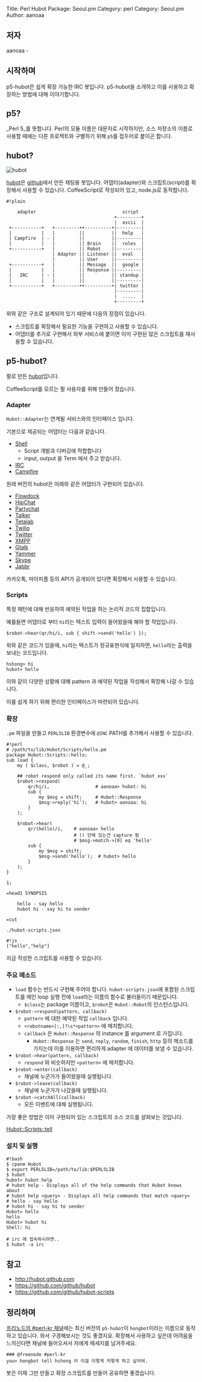 Title: Perl Hubot
Package: Seoul.pm
Category: perl
Category: Seoul.pm
Author: aanoaa

## 저자 #

aanoaa -

## 시작하며 ##

p5-hubot은 쉽게 확장 가능한 IRC 봇입니다.
p5-hubot을 소개하고 이를 사용하고 확장하는 방법에 대해 이야기합니다.

## p5? ##

_Perl 5_를 뜻합니다. Perl의 모듈 이름은 대문자로
시작하지만, 소스 저장소의 이름로 사용할 때에는 다른 프로젝트와 구별하기
위해 `p5`를 접두어로 붙이곤 합니다.

## hubot? ##

![hubot](http://octodex.github.com/images/hubot.jpg)

[hubot](http://hubot.github.com/)은 [github](https://github.com/)에서
만든 채팅용 봇입니다. 어댑터(adapter)와 스크립트(script)를 확장해서 사용할 수
있습니다. CoffeeScript로 작성되어 있고, node.js로 동작합니다.

    #!plain
    
        adapter                                script
                                            +---------+
                                            |  ascii  |
     +-----------+   +---------++----------+|---------|
     |           |   |         ||          ||  help   |
     | Campfire  | - |         ||          ||---------|
     |           |   |         || Brain    ||  roles  |
     +-----------+   |         || Robot    ||---------|
                     | Adapter || Listener ||  eval   |
                     |         || User     ||---------|
     +-----------+   |         || Message  ||  google |
     |           |   |         || Response ||---------|
     |   IRC     | - |         ||          || standup |
     |           |   |         ||          ||---------|
     +-----------+   +---------++----------+| twitter |
                                            |---------|
                                            |  .....  |
                                            +---------+

위와 같은 구조로 설계되어 있기 때문에 다음의 장점이 있습니다.

- 스크립트를 확장해서 필요한 기능을 구현하고 사용할 수 있습니다.
- 어댑터를 추가로 구현해서 외부 서비스에 붙이면 이미 구현된 많은
  스크립트를 재사용할 수 있습니다.


## p5-hubot? ##

펄로 만든
[hubot](http://search.cpan.org/~aanoaa/Hubot-0.0.7/lib/Hubot.pm)입니다.

CoffeeScript를 모르는 펄 사용자를 위해 만들어 졌습니다.

### Adapter ###

`Hubot::Adapter`는 연계될 서비스와의 인터페이스 입니다.

기본으로 제공되는 어댑터는 다음과 같습니다.

- [Shell](http://search.cpan.org/~aanoaa/Hubot-0.0.9/lib/Hubot/Adapter/Shell.pm)
  - Script 개발과 디버깅에 적합합니다
  - input, output 을 Term 에서 주고 받습니다.
- [IRC](http://search.cpan.org/~aanoaa/Hubot-0.0.9/lib/Hubot/Adapter/Irc.pm)
- [Campfire](http://search.cpan.org/~aanoaa/Hubot-0.0.9/lib/Hubot/Adapter/Campfire.pm)

원래 버전의 hubot은 아래와 같은 어댑터가 구현되어 있습니다.

- [Flowdock](https://github.com/github/hubot/wiki/Adapter:-Flowdock)
- [HipChat](https://github.com/github/hubot/wiki/Adapter:-HipChat)
- [Partychat](https://github.com/github/hubot/wiki/Adapter:-Partychat)
- [Talker](https://github.com/github/hubot/wiki/Adapter:-Talkerapp)
- [Tetalab](https://github.com/github/hubot/wiki/Adapter:-Tetalab)
- [Twilio](https://github.com/github/hubot/wiki/Adapter:-Twilio)
- [Twitter](https://github.com/github/hubot/wiki/Adapter:-Twitter)
- [XMPP](https://github.com/github/hubot/wiki/Adapter:-XMPP)
- [Gtalk](https://github.com/github/hubot/wiki/Adapter:-Gtalk)
- [Yammer](https://github.com/github/hubot/wiki/Adapter:-Yammer)
- [Skype](https://github.com/netpro2k/hubot-skype)
- [Jabbr](https://github.com/smoak/hubot-jabbr)

카카오톡, 마이피플 등의 API가 공개되어 있다면 확장해서 사용할 수 있습니다.

### Scripts ###

특정 패턴에 대해 반응하여 예약된 작업을 하는 논리적 코드의
집합입니다.

예를들면 어댑터로 부터 `hi`라는 텍스트 입력이 들어왔을때 해야 할
작업입니다.

    $robot->hear(qr/hi/i, sub { shift->send('hello') });

위와 같은 코드가 있을때, `hi`라는 텍스트가 정규표현식에 일치하면, `hello`라는
출력을 보내는 코드입니다.

    hshong> hi
    hubot> hello

이와 같이 다양한 상황에 대해 pattern 과 예약된 작업을
작성해서 확장해 나갈 수 있습니다.

이를 쉽게 하기 위해 편리한 인터페이스가 마련되어 있습니다.

### 확장 ###

`.pm` 파일을 만들고 `PERL5LIB` 환경변수에 `@INC` PATH를 추가해서 사용할
수 있습니다.

    #!perl
    # /path/to/lib/Hubot/Scripts/hello.pm
    package Hubot::Scripts::hello;
    sub load {
        my ( $class, $robot ) = @_;
    
        ## robot respond only called its name first. `hubot xxx`
        $robot->respond(
            qr/hi/i,                 # aanoaa> hubot: hi
            sub {
                my $msg = shift;     # Hubot::Response
                $msg->reply('hi');   # hubot> aanoaa: hi
            }
        );
    
        $robot->hear(
            qr/(hello)/i,    # aanoaa> hello
                             # () 안에 있는건 capture 됨
                             # $msg->match->[0] eq 'hello'
            sub {
                my $msg = shift;
                $msg->send('hello');  # hubot> hello
            }
        );
    }

    1;
    
    =head1 SYNOPSIS

        hello - say hello
        hubot hi - say hi to sender

    =cut


`./hubot-scripts.json`

    #!js
    ["hello","help"]

지금 작성한 스크립트를 사용할 수 있습니다.

### 주요 메소드 ###

- `load` 함수는 반드시 구현해 주어야 합니다. `hubot-scripts.json`에
   포함된 스크립트를 메인 loop 실행 전에 `load`라는 이름의 함수로
   불러들이기 때문입니다.
   - `$class`는 package 이름이고, `$robot`은 `Hubot::Robot`의 인스턴스입니다.
- `$robot->respond(pattern, callback)`
  - `pattern` 에 대한 예약된 작업 `callback` 입니다.
  - `<robotname>[:,]?\s*<pattern>` 에 매치합니다.
  - `callback` 은 `Hubot::Response` 의 instance 를 argument 로
    가집니다.
    - `Hubot::Response` 는 `send`, `reply`, `random`, `finish`,
      `http` 등의 메소드를 가지는데 이를 이용하면 편리하게 adapter 에
      데이터를 보낼 수 있습니다.
- `$robot->hear(pattern, callback)`
  - `respond` 와 비슷하지만 `<pattern>` 에 매치합니다.
- `$robot->enter(callback)`
  - 채널에 누군가가 들어왔을때 실행됩니다.
- `$robot->leave(callback)`
  - 채널에 누군가가 나갔을때 실행됩니다.
- `$robot->catchAll(callback)`
  - 모든 이벤트에 대해 실행됩니다.

가장 좋은 방법은 이미 구현되어 있는 스크립트의 소스 코드를 살펴보는
것입니다.

[Hubot::Scripts::tell](https://metacpan.org/source/AANOAA/Hubot-Scripts-Bundle-0.0.12/lib/Hubot/Scripts/tell.pm)

### 설치 및 실행 ###

    #!bash
    $ cpanm Hubot
    $ export PERL5LIB=/path/to/lib:$PERL5LIB
    $ hubot
    hubot> hubot help
    # hubot help - Displays all of the help commands that Hubot knows about
    # hubot help <query> - Displays all help commands that match <query>
    # hello - say hello
    # hubot hi - say hi to sender
    Hubot> hello
    hello
    Hubot> hubot hi
    Shell: hi
    
    # irc 에 접속하시려면..
    $ hubot -a irc


## 참고 ##

- http://hubot.github.com
- https://github.com/github/hubot
- https://github.com/github/hubot-scripts

## 정리하며 ##

[프리노드의 #perl-kr 채널]()에는 최신 버전의 `p5-hubot`이 `hongbot`이라는
이름으로 동작하고 있습니다. 와서 구경해보시는 것도 좋겠지요. 확장해서
사용하고 싶은데 어려움을 느끼신다면 채널에 들어오셔서 저에게 메세지를
남겨주세요.

    ### @freenode #perl-kr
    you> hongbot tell hshong 아 이걸 이렇게 저렇게 하고 싶어여.

봇은 이제 그만 만들고 확장 스크립트를 만들어 공유하면 좋겠습니다.
